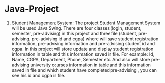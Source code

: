 # Java-Project

1. Student Management System:
    The project Student Management System will be used Java Swing. There are four classes (login, student, semester, pre-advising) in this project and three file (student, pre-advising, pre-advising id and cgpa) where will save student registration information, pre-advising information and pre-advising student id and cgpa.  In this project will store update and display student registration information in table and this information saved in file. For example: Id, Name, CGPA, Department, Phone, Semester etc. And also will store pre-advising university courses information in table and this information saved in file and which student have completed pre-advising , you can see his id and cgpa in file. 
